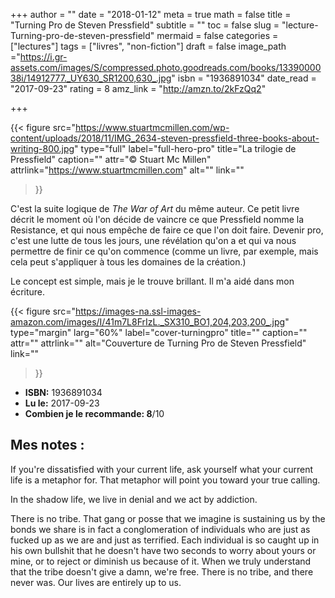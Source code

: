 +++
author = ""
date = "2018-01-12"
meta = true
math = false
title = "Turning Pro de Steven Pressfield"
subtitle = ""
toc = false
slug = "lecture-Turning-pro-de-steven-pressfield"
mermaid = false
categories = ["lectures"]
tags = ["livres", "non-fiction"]
draft = false
image_path ="https://i.gr-assets.com/images/S/compressed.photo.goodreads.com/books/1339000038i/14912777._UY630_SR1200,630_.jpg"
isbn = "1936891034"
date_read = "2017-09-23"
rating = 8
amz_link = "http://amzn.to/2kFzQq2"

+++

{{< figure
  src="https://www.stuartmcmillen.com/wp-content/uploads/2018/11/IMG_2634-steven-pressfield-three-books-about-writing-800.jpg"
  type="full"
  label="full-hero-pro"
  title="La trilogie de Pressfield"
  caption=""
  attr="© Stuart Mc Millen"
  attrlink="https://www.stuartmcmillen.com"
  alt=""
  link=""
 >}}

C'est la suite logique de _The War of Art_ du même auteur. Ce petit livre décrit le moment où l'on décide de vaincre ce que Pressfield nomme la Resistance, et qui nous empêche de faire ce que l'on doit faire. Devenir pro, c'est une lutte de tous les jours, une révélation qu'on a et qui va nous permettre de finir ce qu'on commence (comme un livre, par exemple, mais cela peut s'appliquer à tous les domaines de la création.)  

Le concept est simple, mais je le trouve brillant. Il m'a aidé dans mon écriture.  

{{< figure
  src="https://images-na.ssl-images-amazon.com/images/I/41m7L8FrIzL._SX310_BO1,204,203,200_.jpg"
  type="margin"
  larg="60%"
  label="cover-turningpro"
  title=""
  caption=""
  attr=""
  attrlink=""
  alt="Couverture de Turning Pro de Steven Pressfield"
  link=""
 >}}  

* __ISBN:__  1936891034 
* __Lu le:__ 2017-09-23
* __Combien je le recommande: 8__/10  

## Mes notes :

If you're dissatisfied with your current life, ask yourself what your current life is a metaphor for. That metaphor will point you toward your true calling.

In the shadow life, we live in denial and we act by addiction.

There is no tribe. That gang or posse that we imagine is sustaining us by the bonds we share is in fact a conglomeration of individuals who are just as fucked up as we are and just as terrified. Each individual is so caught up in his own bullshit that he doesn't have two seconds to worry about yours or mine, or to reject or diminish us because of it. When we truly understand that the tribe doesn't give a damn, we're free. There is no tribe, and there never was. Our lives are entirely up to us.


